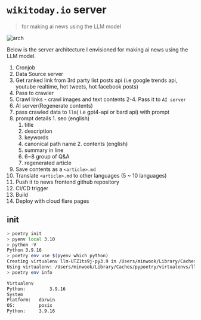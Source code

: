 # `wikitoday.io` server
> for making ai news using the LLM model

![arch](http://www.plantuml.com/plantuml/proxy?cache=no&src=https://raw.githubusercontent.com/filekit-co/llm/main/docs/v1.iuml)


Below is the server architecture I envisioned for making ai news using the LLM model.

1. Cronjob
2. Data Source server
  1. Get ranked link from 3rd party list posts api (i.e google trends api, youtube realtime, hot tweets, hot facebook posts)
  2. Pass to crawler
  3. Crawl links
    - crawl images and text contents
  2-4. Pass it to `AI server`
3. AI server(Regenerate contents)
  1. pass crawled data to `llm`( i.e gpt4-api or bard api) with prompt
  2. prompt details
    1. seo (english)
      1. title
      2. description
      3. keywords
      4. canonical path name
    2. contents (english)
      1. summary in line
      2. 6~8 group of Q&A 
      3. regenerated article
  3. Save contents as a `<article>.md`
4. Translate `<article>.md` to other languages (5 ~ 10 languages)
5. Push it to news frontend github repository
6. CI/CD trigger
7. Build
8. Deploy with cloud flare pages

## init

```sh
> poetry init
> pyenv local 3.10
> python -V
Python 3.9.16
> poetry env use $(pyenv which python)
Creating virtualenv llm-UTZ1ts9j-py3.9 in /Users/minwook/Library/Caches/pypoetry/virtualenvs
Using virtualenv: /Users/minwook/Library/Caches/pypoetry/virtualenvs/llm-UTZ1ts9j-py3.9
> poetry env info

Virtualenv
Python:         3.9.16
System
Platform:   darwin
OS:         posix
Python:     3.9.16
```


